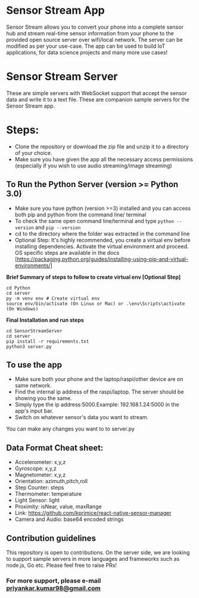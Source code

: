 # Sensor Stream App

Sensor Stream allows you to convert your phone into a complete sensor hub and stream real-time sensor information from your phone to the provided open source server over wifi/local network. The server can be modified as per your use-case. The app can be used to build IoT applications, for data science projects and many more use cases!

# Sensor Stream Server
These are simple servers with WebSocket support that accept the sensor data and write it to a text file. These are companion sample servers for the Sensor Stream app.

# Steps:
* Clone the repository or download the zip file and unzip it to a directory of your choice.
* Make sure you have given the app all the necessary access permissions (especially if you wish to use audio streaming/image streaming)

## To Run the Python Server (version >= Python 3.0)

* Make sure you have python (version >=3) installed and you can access both pip and python from the command line/ terminal
* To check the same open command line/terminal and type `python --version` and `pip --version`
* cd to the directory where the folder was extracted in the command line
* Optional Step: It's highly recommended, you create a virtual env before installing dependencies. Activate the virtual environment and proceed. OS specific steps are available in the docs [https://packaging.python.org/guides/installing-using-pip-and-virtual-environments/]

**Brief Summary of steps to follow to create virtual env [Optional Step]**
```
cd Python
cd server
py -m venv env # Create virtual env
source env/bin/activate (On Linux or Mac) or .\env\Scripts\activate (On Windows)
```

**Final Installation and run steps**
 ```
 cd SensorStreamServer
 cd server
 pip install -r requirements.txt 
 python3 server.py
 ```


## To use the app
* Make sure both your phone and the laptop/raspi/other device are on same network.
* Find the internal ip address of the raspi/laptop. The server should be showing you the same.
* Simply type the ip address:5000.Example: 192.168.1.24:5000 in the app's input bar. 
* Switch on whatever sensor's data you want to stream.

You can make any changes you want to to server.py

## Data Format Cheat sheet:
* Accelerometer: x,y,z
* Gyroscope: x,y,z
* Magnetometer: x,y,z
* Orientation: azimuth,pitch,roll
* Step Counter: steps
* Thermometer: temperature
* Light Sensor: light
* Proximity: isNear, value, maxRange
* Link: https://github.com/kprimice/react-native-sensor-manager
* Camera and Audio: base64 encoded strings

## Contribution guidelines
This repository is open to contributions. 
On the server side, we are looking to support sample servers in more languages and frameworks such as node.js, Go etc.
Please feel free to raise PRs!

### For more support, please e-mail priyankar.kumar98@gmail.com

